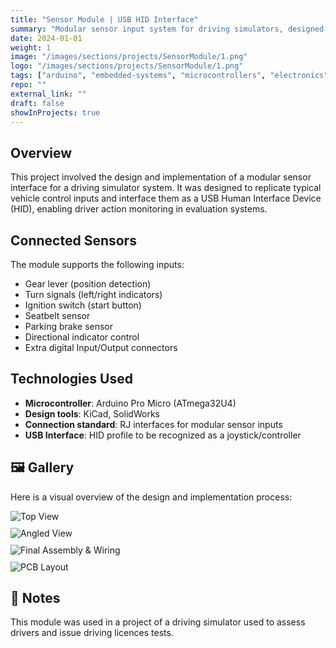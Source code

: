 ```yaml
---
title: "Sensor Module | USB HID Interface"
summary: "Modular sensor input system for driving simulators, designed with Arduino Pro Micro and RJ interfaces."
date: 2024-01-01
weight: 1
image: "/images/sections/projects/SensorModule/1.png"
logo: "/images/sections/projects/SensorModule/1.png"
tags: ["arduino", "embedded-systems", "microcontrollers", "electronics"]
repo: ""
external_link: ""
draft: false
showInProjects: true
---
```


## Overview

This project involved the design and implementation of a modular sensor interface for a driving simulator system. It was designed to replicate typical vehicle control inputs and interface them as a USB Human Interface Device (HID), enabling driver action monitoring in evaluation systems.

## Connected Sensors

The module supports the following inputs:

- Gear lever (position detection)
- Turn signals (left/right indicators)
- Ignition switch (start button)
- Seatbelt sensor
- Parking brake sensor
- Directional indicator control
- Extra digital Input/Output connectors

## Technologies Used

- **Microcontroller**: Arduino Pro Micro (ATmega32U4)
- **Design tools**: KiCad, SolidWorks
- **Connection standard**: RJ interfaces for modular sensor inputs
- **USB Interface**: HID profile to be recognized as a joystick/controller

## 🖼️ Gallery

Here is a visual overview of the design and implementation process:

<div style="display: grid; grid-template-columns: repeat(auto-fit, minmax(250px, 1fr)); gap: 10px;">
  <img src="/images/sections/projects/SensorModule/top.png" alt="Top View">
  <img src="/images/sections/projects/SensorModule/angled.png" alt="Angled View">
  <img src="/images/sections/projects/SensorModule/final.png" alt="Final Assembly & Wiring">
  <img src="/images/sections/projects/SensorModule/pcb.png" alt="PCB Layout">
</div>

## 📝 Notes

This module was used in a project of a driving simulator used to assess drivers and issue driving licences tests.
